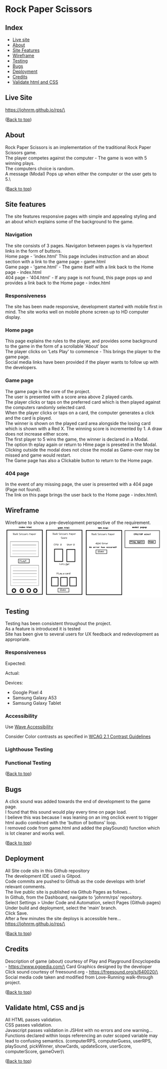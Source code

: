 # Rock Paper Scissors
## Index
* [Live site](#live-site)
* [About](#about)
* [Site Features](#site-features)
* [Wireframe](#wireframe)
* [Testing](#testing)
* [Bugs](#bugs)
* [Deployment](#deployment)
* [Credits](#credits)
* [Validate html and CSS](#validate-html-and-css)

## Live Site
https://johnrm.github.io/rps/\

([Back to top](#index))

## About
Rock Paper Scissors is an implementation of the traditional Rock Paper Scissors game.\
The player competes against the computer - The game is won with 5 winning plays.\
The computers choice is random.\
A message (Modal) Pops up when either the computer or the user gets to 5.\

([Back to top](#index))

## Site features
The site features responsive pages with simple and appealing styling and an about which explains some of the background to the game.

### Navigation
The site consists of 3 pages. Navigaton between pages is via hypertext links in the form of buttons.\
Home page - 'index.html' This page includes instruction and an about section with a link to the game page - game.html\
Game page - 'game.html' - The game itself with a link back to the Home page - index.html\
404 page - '404.html' - If any page is not found, this page pops up and provides  a link back to the Home page - index.html

### Responsiveness
The site has been made responsive, development started with mobile first in mind. The site works well on mobile phone screen up to HD computer display.

### Home page
This page explains the rules to the player, and provides some background to the game in the form of a scrollable 'About' box\
The player clicks on 'Lets Play' to commence - This brings the player to the game page.\
Social media links have been provided if the player wants to follow up with the developers.

### Game page
The game page is the core of the project.\
The user is presented with a score area above 2 played cards.\
The player clicks or taps on the preferred card which is then played against the computers randomly selected card.\
When the player clicks or taps on a card, the computer generates a click and the card is played.\
The winner is shown on the played card area alongside the losing card which is shown with a Red X. The winning score is incremented by 1. A draw does not increase either score.\
The first player to 5 wins the game, the winner is declared in a Modal.\
The option th eplay again or return to Hlme page is preseted in the Modal. Clicking outside the modal does not close the modal as Game-over may be missed and game would restart.\
The Game page has also a Clickable button to return to the Home page.

### 404 page
In the event of any missing page, the user is presented with a 404 page (Page not found).\
The link on this page brings the user back to the Home page - index.html\

## Wireframe
Wireframe to show a pre-development perspective of the requirement.\
![Wireframe of proposed site](readme_images/wireframe.jpg)<br>

## Testing 
Testing has been consistent throughout the project.\
As a feature is introduced it is tested\
Site has been give to several users for UX feedback and redevolopment as appropriate.

### Responsiveness

Expected: 

Actual:

Devices:
- Google Pixel 4
- Samsung Galaxy A53
- Samsung Galaxy Tablet

### Accessibility

Use [Wave Accessibility](https://wave.webaim.org/)

Consider Color contrasts as specified in [WCAG 2.1 Contrast Guidelines](https://www.w3.org/WAI/WCAG21/Understanding/contrast-minimum.html)

### Lighthouse Testing

### Functional Testing

([Back to top](#index))

## Bugs
A click sound was added towards the end of development to the game page.\
I found that this sound would play every time on page load.\
I believe this was because I was leaning on an img onclick event to trigger html audio combined with the 'button of bottons' loop.\
I removed code from game.html and added the playSound() function which is lot cleaner and works well.

([Back to top](#index))

## Deployment
All Site code sits in this Github repository\
The development IDE used is Gitpod.\
Code commits are pushed to Github as the code develops with brief relevant comments.\
The live public site is published via Github Pages as follows...\
In Github, from the Dashboard, navigate to 'johnrm/rps' repository.\
Select Settings > Under Code and Automation, select Pages (Github pages)\
Under build and deployment, select the 'main' branch.\
Click Save.\
After a few minutes the site deploys is accessible here...\
https://johnrm.github.io/rps/\

([Back to top](#index))

## Credits
Description of game (about) courtesy of Play and Playground Encyclopedia - https://www.pgpedia.com/\
Card Graphics designed by the developer\
Click sound courtesy of freesound.org - https://freesound.org/s/640020/\
Social media code taken and modified from Love-Running walk-through project.

([Back to top](#index))

## Validate html, CSS and js

All HTML passes validation.\
CSS passes validation.\
Javascript passes validation in JSHint with no errors and one warning...\
Functions declared within loops referencing an outer scoped variable may lead to confusing semantics. (computerRPS, computerGuess, userRPS, playSound, pickWinner, showCards, updateScore, userScore, computerScore, gameOver)\

([Back to top](#index))